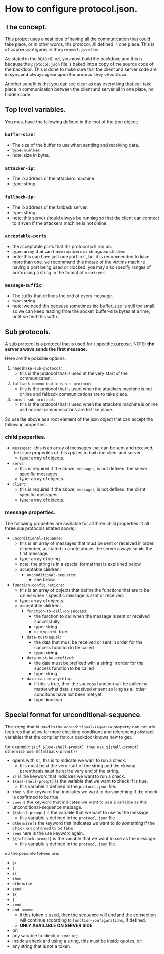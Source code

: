 # How to configure protocol.json.

## The concept.

This project uses a neat idea of having all the communication that could take place,
or in other words, the protocol, all defined in one place.
This is of course configured in the `protocol.json` file.

As stated in the `READ_ME.md`, you must build the backdoor, and this is because
the `protocol.json` file is baked into a copy of the source code of the backdoor.
This is done to make sure that the client and server code are in sync and always agree
upon the protocol they should use.

Another benefit is that you can see clear as day everything that can take place in
communication between the client and server all in one place, no hidden code.

## Top level variables.

You must have the following defined in the root of the json object:

### `buffer-size`:
- The size of the buffer to use when sending and receiving data.
- type: number.
- note: size in bytes.

### `attacker-ip`:
- The ip address of the attackers machine.
- type: string.

### `fallback-ip`:
- The ip address of the fallback server.
- type: string.
- note: this server should always be running so that the client can connect to it even if the attackers machine is not online.

### `acceptable-ports`:
- the acceptable ports that the protocol will run on.
- type: array that can have numbers or strings as children.
- note: this can have just one port in it, but it is recommended to have more than one.
	we recommend this incase of the victims machine having a port being used or blocked.
	you may also specify ranges of ports using a string in the format of `start:end`.

### `message-suffix`:
- The suffix that defines the end of every message.
- type: string.
- note: we need this because sometimes the buffer_size is still too small. 
	so we can keep reading from the socket, buffer-size bytes at a time, until we find this suffix.

## Sub protocols.

A sub protocol is a protocol that is used for a specific purpose.
NOTE: **the server always sends the first message.**

Here are the possible options:
1. `handshake-sub-protocol`:
	- this is the protocol that is used at the very start of the communication.
2. `fallback-communications-sub-protocol`:
	- this is the protocol that is used when the attackers machine is not online and fallback communications are to take place.
3. `normal-sub-protocol`:
	- this is the protocol that is used when the attackers machine is online and normal communications are to take place.

So use the above as a root element of the json object that can accept the following properties.

### child properties.

- `messages`:
	-this is an array of messages that can be sent and received, the same properties of this applies to both the client and server.
	- type: array of objects.
- `server`:
	- this is required if the above, `messages`, is not defined. the server specific messages.
	- type: array of objects.
- `client`:
	- this is required if the above, `messages`, is not defined. the client specific messages.
	- type: array of objects.


### message properties.

The following properties are available for all three child properties of all three sub protocols (stated above).

- `unconditional-sequence`:
	- this is an array of messages that must be sent or received in order.
		remember, as stated in a note above, the server always sends the first message.
	- type: array of string.
	- note: the string is in a special format that is explained below.
	- acceptable children:
		- `unconditional-sequence`:
			- see below
- `function-configurations`:
	- this is an array of objects that define the functions that are to be called when a specific message is sent or received.
	- type: array of objects.
	- acceptable children:
		- `function-to-call-on-success`:
			- the function to call when the message is sent or received successfully.
			- type: string.
			- is-required: true.
		- `data-must-equal`:
			- the data that must be received or sent in order for the success function to be called.
			- type: string.
		- `data-must-be-prefixed`:
			- the data must be prefixed with a string in order for the success function to be called.
			- type: string.
		- `data-can-be-anything`:
			- if this is true, then the success function will be called no matter what data is received or sent so long as all other conditions have not been met yet.
			- type: boolean.

## Special format for unconditional-sequence.

The string that is used in the `unconditional-sequence` property can include features that allow for more checking conditions and referencing abstract variables that the compiler for our backdoor knows how to get.

for example: `$(if ${use-shell-prompt} then use ${shell-prompt} otherwise use ${fallback-prompt})`
- opens with `$(`, this is to indicate we want to run a check.
	- this must be at the very start of the string and the closing parenthesis must be at the very end of the string.
- `if` is the keyword that indicates we want to run a check.
- `${use-shell-prompt}` is the variable that we want to check if is true.
	- this variable is defined in the `protocol.json` file.
- `then` is the keyword that indicates we want to do something if the check is confirmed to be true.
- `send` is the keyword that indicates we want to use a variable as this unconditional-sequence message.
- `${shell-prompt}` is the variable that we want to use as the message.
	- this variable is defined in the `protocol.json` file.
- `otherwise` is the keyword that indicates we want to do something if the check is confirmed to be false.
- `send` here is the use keyword again.
- `${fallback-prompt}` is the variable that we want to use as the message.
	- this variable is defined in the `protocol.json` file.

so the possible tokens are:
- `$(`
- `)`
- `if`
- `then`
- `otherwise`
- `send`
- `${`
- `}`
- `send`
- `end comms`:
	- if this token is used, then the sequence will end and the connection will continue according to `function-configurations`, if defined.
	- **ONLY AVAILABLE ON SERVER SIDE**.
- or:
- any variable to check or use, or;
- inside a check and using a string, this must be inside quotes, or;
- any string that is not a token.
